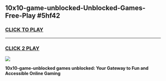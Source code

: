 
## 10x10-game-unblocked-Unblocked-Games-Free-Play #5hf42
<h3>
<a href="https://us.freeplayer.one?title=10x10-game-unblocked&ref=9M">CLICK TO PLAY</a></h3>
<hr>

<h3>
<a href="https://us.freeplayer.one?title=10x10-game-unblocked&ref=9M">CLICK 2 PLAY</a>
  
</h3>

<a href="https://us.freeplayer.one?title=10x10-game-unblocked&ref=9M"><img src="https://clearcache.store/games.png"></a>


**10x10-game-unblocked games unblocked: Your Gateway to Fun and Accessible Online Gaming**
